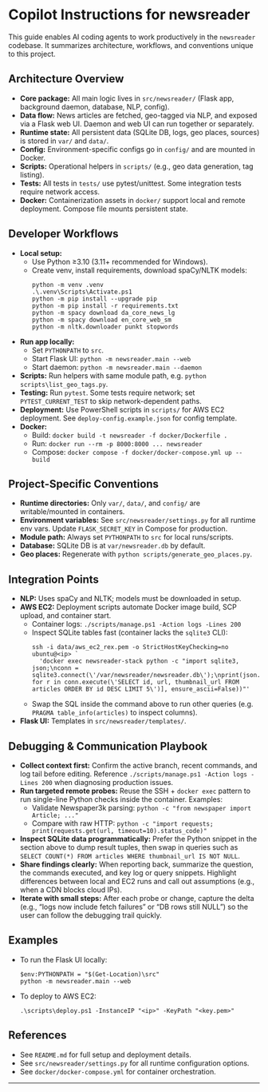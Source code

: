 # Copilot Instructions for newsreader

This guide enables AI coding agents to work productively in the `newsreader` codebase. It summarizes architecture, workflows, and conventions unique to this project.

## Architecture Overview
- **Core package:** All main logic lives in `src/newsreader/` (Flask app, background daemon, database, NLP, config).
- **Data flow:** News articles are fetched, geo-tagged via NLP, and exposed via a Flask web UI. Daemon and web UI can run together or separately.
- **Runtime state:** All persistent data (SQLite DB, logs, geo places, sources) is stored in `var/` and `data/`.
- **Config:** Environment-specific configs go in `config/` and are mounted in Docker.
- **Scripts:** Operational helpers in `scripts/` (e.g., geo data generation, tag listing).
- **Tests:** All tests in `tests/` use pytest/unittest. Some integration tests require network access.
- **Docker:** Containerization assets in `docker/` support local and remote deployment. Compose file mounts persistent state.

## Developer Workflows
- **Local setup:**
  - Use Python ≥3.10 (3.11+ recommended for Windows).
  - Create venv, install requirements, download spaCy/NLTK models:
    ```pwsh
    python -m venv .venv
    .\.venv\Scripts\Activate.ps1
    python -m pip install --upgrade pip
    python -m pip install -r requirements.txt
    python -m spacy download da_core_news_lg
    python -m spacy download en_core_web_sm
    python -m nltk.downloader punkt stopwords
    ```
- **Run app locally:**
  - Set `PYTHONPATH` to `src`.
  - Start Flask UI: `python -m newsreader.main --web`
  - Start daemon: `python -m newsreader.main --daemon`
- **Scripts:** Run helpers with same module path, e.g. `python scripts\list_geo_tags.py`.
- **Testing:** Run `pytest`. Some tests require network; set `PYTEST_CURRENT_TEST` to skip network-dependent paths.
- **Deployment:** Use PowerShell scripts in `scripts/` for AWS EC2 deployment. See `deploy-config.example.json` for config template.
- **Docker:**
  - Build: `docker build -t newsreader -f docker/Dockerfile .`
  - Run: `docker run --rm -p 8000:8000 ... newsreader`
  - Compose: `docker compose -f docker/docker-compose.yml up --build`

## Project-Specific Conventions
- **Runtime directories:** Only `var/`, `data/`, and `config/` are writable/mounted in containers.
- **Environment variables:** See `src/newsreader/settings.py` for all runtime env vars. Update `FLASK_SECRET_KEY` in Compose for production.
- **Module path:** Always set `PYTHONPATH` to `src` for local runs/scripts.
- **Database:** SQLite DB is at `var/newsreader.db` by default.
- **Geo places:** Regenerate with `python scripts/generate_geo_places.py`.

## Integration Points
- **NLP:** Uses spaCy and NLTK; models must be downloaded in setup.
- **AWS EC2:** Deployment scripts automate Docker image build, SCP upload, and container start.
  - Container logs: `./scripts/manage.ps1 -Action logs -Lines 200`
  - Inspect SQLite tables fast (container lacks the `sqlite3` CLI):
    ```pwsh
    ssh -i data/aws_ec2_rex.pem -o StrictHostKeyChecking=no ubuntu@<ip> `
      'docker exec newsreader-stack python -c "import sqlite3, json;\nconn = sqlite3.connect(\'/var/newsreader/newsreader.db\');\nprint(json.dumps([tuple(r) for r in conn.execute(\'SELECT id, url, thumbnail_url FROM articles ORDER BY id DESC LIMIT 5\')], ensure_ascii=False))"'
    ```
  - Swap the SQL inside the command above to run other queries (e.g. `PRAGMA table_info(articles)` to inspect columns).
- **Flask UI:** Templates in `src/newsreader/templates/`.

## Debugging & Communication Playbook
- **Collect context first:** Confirm the active branch, recent commands, and log tail before editing. Reference `./scripts/manage.ps1 -Action logs -Lines 200` when diagnosing production issues.
- **Run targeted remote probes:** Reuse the SSH + `docker exec` pattern to run single-line Python checks inside the container. Examples:
  - Validate Newspaper3k parsing: `python -c "from newspaper import Article; ..."`
  - Compare with raw HTTP: `python -c "import requests; print(requests.get(url, timeout=10).status_code)"`
- **Inspect SQLite data programmatically:** Prefer the Python snippet in the section above to dump result tuples, then swap in queries such as `SELECT COUNT(*) FROM articles WHERE thumbnail_url IS NOT NULL`.
- **Share findings clearly:** When reporting back, summarize the question, the commands executed, and key log or query snippets. Highlight differences between local and EC2 runs and call out assumptions (e.g., when a CDN blocks cloud IPs).
- **Iterate with small steps:** After each probe or change, capture the delta (e.g., “logs now include fetch failures” or “DB rows still NULL”) so the user can follow the debugging trail quickly.

## Examples
- To run the Flask UI locally:
  ```pwsh
  $env:PYTHONPATH = "$(Get-Location)\src"
  python -m newsreader.main --web
  ```
- To deploy to AWS EC2:
  ```pwsh
  .\scripts\deploy.ps1 -InstanceIP "<ip>" -KeyPath "<key.pem>"
  ```

## References
- See `README.md` for full setup and deployment details.
- See `src/newsreader/settings.py` for all runtime configuration options.
- See `docker/docker-compose.yml` for container orchestration.

---